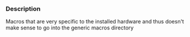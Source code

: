 ### Description

Macros that are very specific to the installed hardware and thus doesn't make sense to go into the generic macros directory
